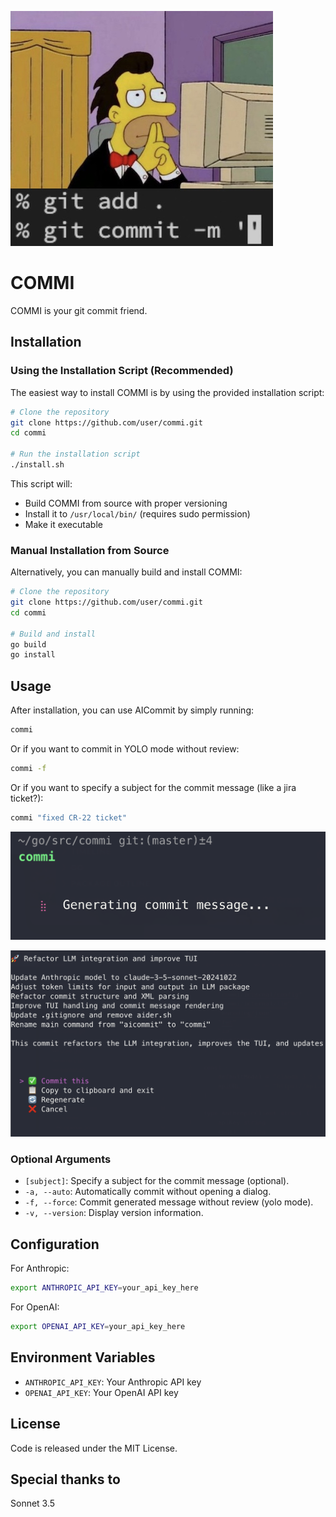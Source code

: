 ![COMMI Cover](_media/cover.jpg)

# COMMI

COMMI is your git commit friend.

## Installation

### Using the Installation Script (Recommended)

The easiest way to install COMMI is by using the provided installation script:

```bash
# Clone the repository
git clone https://github.com/user/commi.git
cd commi

# Run the installation script
./install.sh
```

This script will:
- Build COMMI from source with proper versioning
- Install it to `/usr/local/bin/` (requires sudo permission)
- Make it executable

### Manual Installation from Source

Alternatively, you can manually build and install COMMI:

```bash
# Clone the repository
git clone https://github.com/user/commi.git
cd commi

# Build and install
go build
go install
```

## Usage

After installation, you can use AICommit by simply running:

```bash
commi
```

Or if you want to commit in YOLO mode without review:

```bash
commi -f
```

Or if you want to specify a subject for the commit message (like a jira ticket?):

```bash
commi "fixed CR-22 ticket"
```

![COMMI Screenshot 1](_media/screenshot1.png)

![COMMI Screenshot 2](_media/screenshot2.png)

### Optional Arguments

- `[subject]`: Specify a subject for the commit message (optional).
- `-a, --auto`: Automatically commit without opening a dialog.
- `-f, --force`: Commit generated message without review (yolo mode).
- `-v, --version`: Display version information.

## Configuration

For Anthropic:
```bash
export ANTHROPIC_API_KEY=your_api_key_here
```

For OpenAI:
```bash
export OPENAI_API_KEY=your_api_key_here
```

## Environment Variables

- `ANTHROPIC_API_KEY`: Your Anthropic API key
- `OPENAI_API_KEY`: Your OpenAI API key

## License

Code is released under the MIT License.

## Special thanks to
Sonnet 3.5